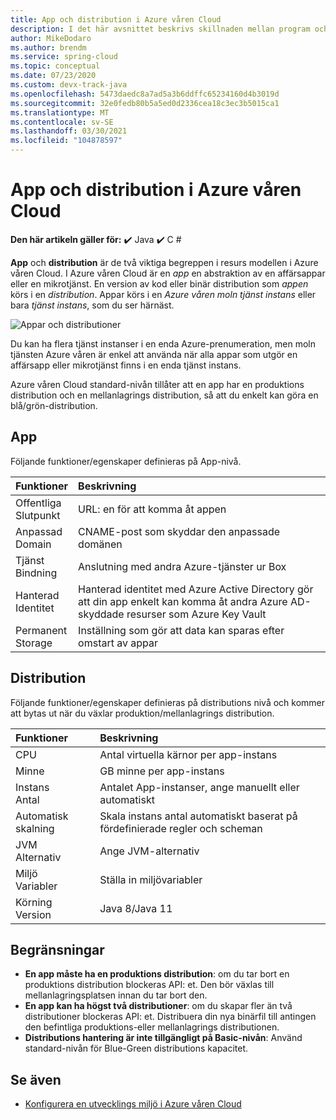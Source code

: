 ```yaml
---
title: App och distribution i Azure våren Cloud
description: I det här avsnittet beskrivs skillnaden mellan program och distribution i Azure våren-molnet.
author: MikeDodaro
ms.author: brendm
ms.service: spring-cloud
ms.topic: conceptual
ms.date: 07/23/2020
ms.custom: devx-track-java
ms.openlocfilehash: 5473daedc8a7ad5a3b6ddffc65234160d4b3019d
ms.sourcegitcommit: 32e0fedb80b5a5ed0d2336cea18c3ec3b5015ca1
ms.translationtype: MT
ms.contentlocale: sv-SE
ms.lasthandoff: 03/30/2021
ms.locfileid: "104878597"
---
```

# <a name="app-and-deployment-in-azure-spring-cloud"></a>App och distribution i Azure våren Cloud

**Den här artikeln gäller för:** ✔️ Java ✔️ C #

**App** och **distribution** är de två viktiga begreppen i resurs modellen i Azure våren Cloud. I Azure våren Cloud är en *app* en abstraktion av en affärsappar eller en mikrotjänst.  En version av kod eller binär distribution som *appen* körs i en *distribution*.  Appar körs i en *Azure våren moln tjänst instans* eller bara *tjänst instans*, som du ser härnäst.

 ![Appar och distributioner](./media/spring-cloud-app-and-deployment/app-deployment-rev.png)

Du kan ha flera tjänst instanser i en enda Azure-prenumeration, men moln tjänsten Azure våren är enkel att använda när alla appar som utgör en affärsapp eller mikrotjänst finns i en enda tjänst instans.

Azure våren Cloud standard-nivån tillåter att en app har en produktions distribution och en mellanlagrings distribution, så att du enkelt kan göra en blå/grön-distribution.

## <a name="app"></a>App
Följande funktioner/egenskaper definieras på App-nivå.

| Funktioner | Beskrivning |
|:--|:----------------|
| Offentliga</br>Slutpunkt | URL: en för att komma åt appen |
| Anpassad</br>Domain | CNAME-post som skyddar den anpassade domänen |
| Tjänst</br>Bindning | Anslutning med andra Azure-tjänster ur Box |
| Hanterad</br>Identitet | Hanterad identitet med Azure Active Directory gör att din app enkelt kan komma åt andra Azure AD-skyddade resurser som Azure Key Vault |
| Permanent</br>Storage | Inställning som gör att data kan sparas efter omstart av appar |

## <a name="deployment"></a>Distribution

Följande funktioner/egenskaper definieras på distributions nivå och kommer att bytas ut när du växlar produktion/mellanlagrings distribution.

| Funktioner | Beskrivning |
|:--|:----------------|
| CPU | Antal virtuella kärnor per app-instans |
| Minne | GB minne per app-instans|
| Instans</br>Antal | Antalet App-instanser, ange manuellt eller automatiskt |
| Automatisk skalning | Skala instans antal automatiskt baserat på fördefinierade regler och scheman |
| JVM</br>Alternativ | Ange JVM-alternativ  |
| Miljö</br>Variabler | Ställa in miljövariabler |
| Körning</br>Version | Java 8/Java 11|

## <a name="restrictions"></a>Begränsningar

* **En app måste ha en produktions distribution**: om du tar bort en produktions distribution blockeras API: et. Den bör växlas till mellanlagringsplatsen innan du tar bort den.
* **En app kan ha högst två distributioner**: om du skapar fler än två distributioner blockeras API: et. Distribuera din nya binärfil till antingen den befintliga produktions-eller mellanlagrings distributionen.
* **Distributions hantering är inte tillgängligt på Basic-nivån**: Använd standard-nivån för Blue-Green distributions kapacitet.

## <a name="see-also"></a>Se även
* [Konfigurera en utvecklings miljö i Azure våren Cloud](spring-cloud-howto-staging-environment.md)

